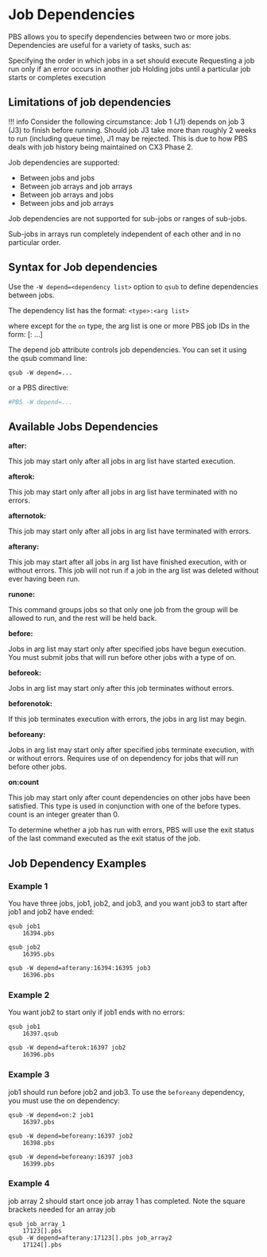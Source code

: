 # Job Dependencies

PBS allows you to specify dependencies between two or more jobs. Dependencies are useful for a variety of tasks, such as:

Specifying the order in which jobs in a set should execute
Requesting a job run only if an error occurs in another job
Holding jobs until a particular job starts or completes execution

## Limitations of job dependencies

!!! info
	Consider the following circumstance: Job 1 (J1) depends on job 3 (J3) to finish before running. Should job J3 take more than roughly 2 weeks to run (including queue time), J1 may be rejected. This is due to how PBS deals with job history being maintained on CX3 Phase 2.

Job dependencies are supported:

* Between jobs and jobs
* Between job arrays and job arrays
* Between job arrays and jobs
* Between jobs and job arrays

Job dependencies are not supported for sub-jobs or ranges of sub-jobs.

Sub-jobs in arrays run completely independent of each other and in no particular order.

## Syntax for Job dependencies

Use the `-W depend=<dependency list>` option to `qsub` to define dependencies between jobs.

The dependency list has the format: `<type>:<arg list>`

where except for the `on` type, the arg list is one or more PBS job IDs in the form: <job ID>[:<job ID> ...]

The depend job attribute controls job dependencies. You can set it using the qsub command line:

```console
qsub -W depend=...
```

or a PBS directive:

```bash
#PBS -W depend=...
```

## Available Jobs Dependencies

**after: <arg list>**

This job may start only after all jobs in arg list have started execution.

**afterok: <arg list>**

This job may start only after all jobs in arg list have terminated with no errors.

**afternotok: <arg list>**

This job may start only after all jobs in arg list have terminated with errors.

**afterany: <arg list>**

This job may start after all jobs in arg list have finished execution, with or without errors. This job will not run if a job in the arg list was deleted without ever having been run.

**runone: <arg list>**

This command groups jobs so that only one job from the group will be allowed to run, and the rest will be held back.

**before: <arg list>**

Jobs in arg list may start only after specified jobs have begun execution. You must submit jobs that will run before other jobs with a type of on.

**beforeok: <arg list>**

Jobs in arg list may start only after this job terminates without errors.

**beforenotok: <arg list>**

If this job terminates execution with errors, the jobs in arg list may begin.

**beforeany: <arg list>**

Jobs in arg list may start only after specified jobs terminate execution, with or without errors. Requires use of on dependency for jobs that will run before other jobs.

**on:count**

This job may start only after count dependencies on other jobs have been satisfied. This type is used in conjunction with one of the before types. count is an integer greater than 0.

To determine whether a job has run with errors, PBS will use the exit status of the last command executed as the exit status of the job.

## Job Dependency Examples


### Example 1

You have three jobs, job1, job2, and job3, and you want job3 to start after job1 and job2 have ended:

```console
qsub job1
    16394.pbs
 
qsub job2
    16395.pbs
 
qsub -W depend=afterany:16394:16395 job3
    16396.pbs
```

### Example 2

You want job2 to start only if job1 ends with no errors:

```console
qsub job1
    16397.qsub
 
qsub -W depend=afterok:16397 job2
    16396.pbs
```

### Example 3

job1 should run before job2 and job3. To use the `beforeany` dependency, you must use the on dependency:

```console
qsub -W depend=on:2 job1
    16397.pbs
 
qsub -W depend=beforeany:16397 job2
    16398.pbs
 
qsub -W depend=beforeany:16397 job3
    16399.pbs
```

### Example 4

job array 2 should start once job array 1 has completed. Note the square brackets needed for an array job

```console
qsub job_array_1
    17123[].pbs
qsub -W depend=afterany:17123[].pbs job_array2
    17124[].pbs
```

